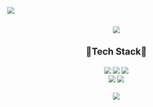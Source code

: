  ![](https://capsule-render.vercel.app/api?section=header&type=waving&height=200&color=auto&fontSize=50&animation=twinkling&text=Hyeri's%20Github👻)
 <h2 align = 'center'>
 <a href="https://yari-blog.tistory.com/" target="_blank"><img src="[https://www.google.com/url?sa=i&url=https%3A%2F%2Fmarshall-ku.tistory.com%2F203&psig=AOvVaw2U6Z0WUt0s7S9zemPC0dQx&ust=1672298590740000&source=images&cd=vfe&ved=0CBAQjRxqFwoTCODjku7jm_wCFQAAAAAdAAAAABAE](https://img1.daumcdn.net/thumb/R1280x0/?scode=mtistory2&fname=https%3A%2F%2Ft1.daumcdn.net%2Fcfile%2Ftistory%2F99A631395C3448420F)"></a>
 </h2>
<h2 align = "center"> 🌟Tech Stack🌟 </h2>
<h3 align = "center">
<img src="https://img.shields.io/badge/Python-3766AB?style=flat&logo=Python&logoColor=white&link=github.com/HyeRi95"/></a>
<img src="https://img.shields.io/badge/Oracle SQL-F80000?style=flat&logo=React&logoColor=white&link=github.com/HyeRi95"/>
<img src="https://img.shields.io/badge/R-276DC3?style=flat&logo=React&logoColor=white&link=github.com/HyeRi95"/>
<br>
<img src="https://img.shields.io/badge/django-092E20?style=flat&logo=React&logoColor=white&link=github.com/HyeRi95"/>
<img src="https://img.shields.io/badge/pandas-150458?style=flat&logo=React&logoColor=white&link=github.com/HyeRi95"/>
<br></br>
 
<!-- <img src="https://github-readme-stats.vercel.app/api/top-langs/?username=HyeRi95&layout=compact"><br><br> -->
<img src="https://github-readme-stats.vercel.app/api?username=Hyeri95&show_icons=true">
</h3>
 
 
 

 
